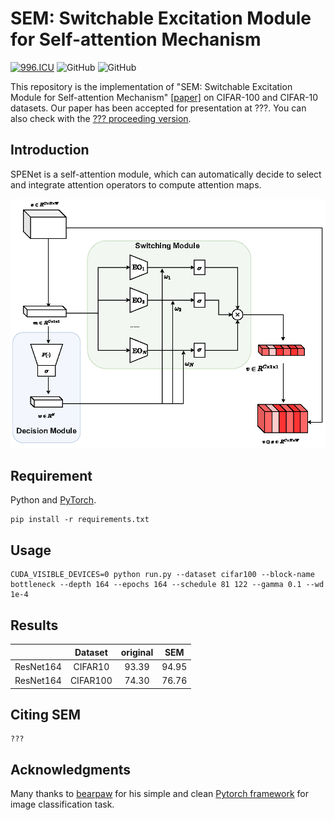 # SEM: Switchable Excitation Module for Self-attention Mechanism
[![996.ICU](https://img.shields.io/badge/link-996.icu-red.svg)](https://996.icu) 
![GitHub](https://img.shields.io/github/license/gbup-group/DIANet.svg)
![GitHub](https://img.shields.io/badge/Qrange%20-group-orange)

This repository is the implementation of "SEM: Switchable Excitation Module for Self-attention Mechanism" [[paper]](https://arxiv.org/abs/?)  on CIFAR-100 and CIFAR-10 datasets. Our paper has been accepted for presentation at ???. You can also check with the [??? proceeding version](???).

## Introduction

SPENet is a self-attention module, which can automatically decide to select and integrate attention operators to compute attention maps.  

<p align="center">
  <img src="https://github.com/Qrange-group/SEM/blob/main/images/arch.png">
</p>

## Requirement
Python and [PyTorch](http://pytorch.org/).
  ```
  pip install -r requirements.txt
  ```
## Usage
  ```
CUDA_VISIBLE_DEVICES=0 python run.py --dataset cifar100 --block-name bottleneck --depth 164 --epochs 164 --schedule 81 122 --gamma 0.1 --wd 1e-4
  ```

## Results
|                 |  Dataset  | original |  SEM  |
|:---------------:|:------:|:--------:|:------:|
|    ResNet164    |CIFAR10 |   93.39  |  94.95 |
|    ResNet164    |CIFAR100|   74.30  |  76.76 |



## Citing SEM

```
???
```

## Acknowledgments
Many thanks to [bearpaw](https://github.com/bearpaw) for his simple and clean [Pytorch framework](https://github.com/bearpaw/pytorch-classification) for image classification task.
